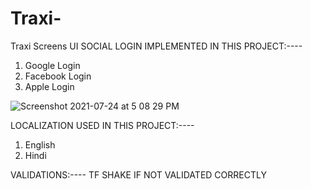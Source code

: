 # Traxi-
Traxi Screens UI
SOCIAL LOGIN IMPLEMENTED IN THIS PROJECT:----
1. Google Login
2. Facebook Login
3. Apple Login

![Screenshot 2021-07-24 at 5 08 29 PM](https://user-images.githubusercontent.com/46957502/126867247-a86f371e-a0cb-4422-997e-89d012c47b4e.png)

LOCALIZATION USED IN THIS PROJECT:----
1. English
2. Hindi

VALIDATIONS:----
TF SHAKE IF NOT VALIDATED CORRECTLY
